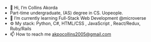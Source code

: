- 👋 Hi, I’m Collins Akorda
- Part-time undergraduate, (AS) degree in CS. Uopeople.
- 🌱 I’m currently learning  Full-Stack Web Development @microverse
- ⚙️ My stack: Python, C#, HTML/CSS , JavaScript , React/Redux, Ruby/Rails
- 📫 How to reach me akpocollins2005@gmail.com

<!---
firstpj/firstpj is a ✨ special ✨ repository because its `README.md` (this file) appears on your GitHub profile.
You can click the Preview link to take a look at your changes.
--->
